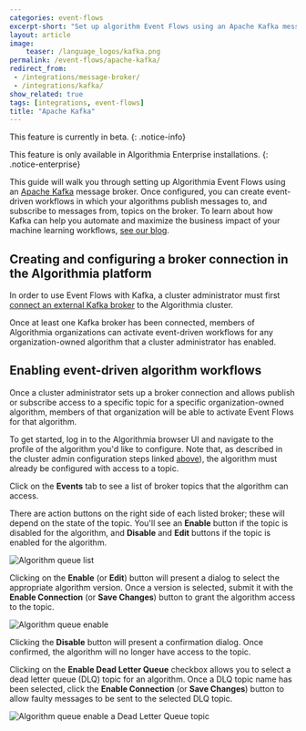```yaml
---
categories: event-flows
excerpt-short: "Set up algorithm Event Flows using an Apache Kafka message broker"
layout: article
image:
    teaser: /language_logos/kafka.png
permalink: /event-flows/apache-kafka/
redirect_from:
 - /integrations/message-broker/
 - /integrations/kafka/
show_related: true
tags: [integrations, event-flows]
title: "Apache Kafka"
---
```


This feature is currently in beta.
{: .notice-info}

This feature is only available in Algorithmia Enterprise installations.
{: .notice-enterprise}

This guide will walk you through setting up Algorithmia Event Flows using an [Apache Kafka](https://kafka.apache.org/) message broker. Once configured, you can create event-driven workflows in which your algorithms publish messages to, and subscribe to messages from, topics on the broker. To learn about how Kafka can help you automate and maximize the business impact of your machine learning workflows, [see our blog](https://algorithmia.com/blog/use-new-kafka-event-driven-algorithm-workflows-to-automate-models-in-production-and-maximize-their-impact).

## Creating and configuring a broker connection in the Algorithmia platform

In order to use Event Flows with Kafka, a cluster administrator must first [connect an external Kafka broker](https://training.algorithmia.com/exploring-the-admin-panel/807062) to the Algorithmia cluster.

Once at least one Kafka broker has been connected, members of Algorithmia organizations can activate event-driven workflows for any organization-owned algorithm that a cluster administrator has enabled.

## Enabling event-driven algorithm workflows

Once a cluster administrator sets up a broker connection and allows publish or subscribe access to a specific topic for a specific organization-owned algorithm, members of that organization will be able to activate Event Flows for that algorithm.

To get started, log in to the Algorithmia browser UI and navigate to the profile of the algorithm you'd like to configure. Note that, as described in the cluster admin configuration steps linked [above](#creating-and-configuring-a-broker-connection-in-the-algorithmia-platform)), the algorithm must already be configured with access to a topic.

Click on the **Events** tab to see a list of broker topics that the algorithm can access.

There are action buttons on the right side of each listed broker; these will depend on the state of the topic. You'll see an **Enable** button if the topic is disabled for the algorithm, and **Disable** and **Edit** buttons if the topic is enabled for the algorithm.

<img src="{{site.cdnurl}}{{site.baseurl}}/images/post_images/message-broker/algorithm-queue-list.png" alt="Algorithm queue list">

Clicking on the **Enable** (or **Edit**) button will present a dialog to select the appropriate algorithm version. Once a version is selected, submit it with the **Enable Connection** (or **Save Changes**) button to grant the algorithm access to the topic.

<img src="{{site.cdnurl}}{{site.baseurl}}/images/post_images/message-broker/algorithm-queue-enable.png" alt="Algorithm queue enable">

Clicking the **Disable** button will present a confirmation dialog. Once confirmed, the algorithm will no longer have access to the topic.

Clicking on the **Enable Dead Letter Queue** checkbox allows you to select a dead letter queue (DLQ) topic for an algorithm. Once a DLQ topic name has been selected, click the **Enable Connection** (or **Save Changes**) button to allow faulty messages to be sent to the selected DLQ topic.

<img src="{{site.cdnurl}}{{site.baseurl}}/images/post_images/message-broker/algorithm-queue-enable-dlq.png" alt="Algorithm queue enable a Dead Letter Queue topic">
